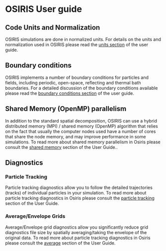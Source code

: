 # OSIRIS User guide

## Code Units and Normalization

OSIRIS simulations are done in normalized units. For details on the units and normalization used in OSIRIS please read the [units section](Units.md) of the user guide.

## Boundary conditions

OSIRIS implements a number of boundary conditions for particles and fields, including periodic, open-space, reflecting and thermal bath boundaries. For a detailed discussion of the boundary conditions available please read the [boundary conditions section](Boundary_Conditions.md) of the user guide.

## Shared Memory (OpenMP) parallelism

In addition to the standard spatial decomposition, OSIRIS can use a hybrid distributed memory (MPI) / shared memory (OpenMP) algorithm that relies on the fact that usually the computer nodes used have a number of cores that share the node memory, and may improve performance in some simulations. To read more about shared memory parallelism in Osiris please consult the [shared memory](Shared_Memory.md) section of the User Guide..

## Diagnostics

### Particle Tracking

Particle tracking diagnostics allow you to follow the detailed trajectories (tracks) of individual particles in your simulation. To read more about particle tracking diagnostics in Osiris please consult the [particle tracking](Particle_Tracking.md) section of the User Guide.

### Average/Envelope Grids

Average/Envelope grid diagnostics allow you significantly reduce grid diagnostics file size by spatially averaging/taking the envelope of the original data. To read more about particle tracking diagnostics in Osiris please consult the [average](Average_Envelope_Grids.md) section of the User Guide. 